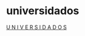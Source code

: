 # universidados
<div align="">
  <a href="https://oneroot.github.io/">
  <!-- <img height="150em" src="https://github-readme-stats.vercel.app/api?username=jeffersonrmoreira&show_icons=true&theme=dracula&include_all_commits=true&count_private=true"/> -->
U N I V E R S I D A D O S
